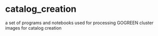 # catalog_creation

a set of programs and notebooks used for processing GOGREEN cluster images for catalog creation 
